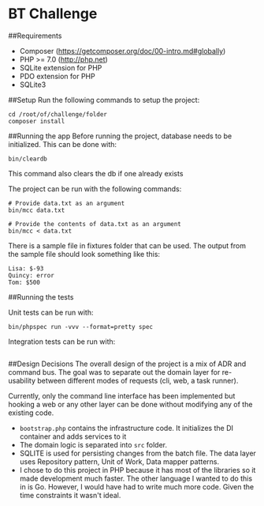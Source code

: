 # BT Challenge

##Requirements
- Composer (https://getcomposer.org/doc/00-intro.md#globally)
- PHP >= 7.0 (http://php.net)
- SQLite extension for PHP
- PDO extension for PHP
- SQLite3


##Setup
Run the following commands to setup the project: 
```
cd /root/of/challenge/folder
composer install
```

##Running the app
Before running the project, database needs to be initialized. This can be done
with:

``` 
bin/cleardb
```

This command also clears the db if one already exists 


The project can be run with the following commands:
```
# Provide data.txt as an argument
bin/mcc data.txt

# Provide the contents of data.txt as an argument 
bin/mcc < data.txt
```

There is a sample file in fixtures folder that can be used. The output from the sample
file should look something like this:

```
Lisa: $-93
Quincy: error
Tom: $500
```

##Running the tests

Unit tests can be run with:

``` 
bin/phpspec run -vvv --format=pretty spec 
```

Integration tests can be run with:
```

```


##Design Decisions
The overall design of the project is a mix of ADR and command bus. 
The goal was to separate out the domain layer for re-usability between
different modes of requests (cli, web, a task runner).

Currently, only the command line interface has been implemented but hooking
a web or any other layer can be done without modifying any of the
existing code. 

- `bootstrap.php` contains the infrastructure code. It initializes the DI container
and adds services to it
- The domain logic is separated into `src` folder.
- SQLITE is used for persisting changes from the batch file. The data layer
 uses Repository pattern, Unit of Work, Data mapper patterns. 
- I chose to do this project in PHP because it has most of the libraries so it 
made development much faster. The other language I wanted to do this in is Go. 
 However, I would have had to write much more code. Given the time constraints 
 it wasn't ideal.
